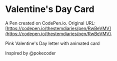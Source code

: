 # Valentine's Day Card

A Pen created on CodePen.io. Original URL: [https://codepen.io/thestemdiaries/pen/RwBeVMV](https://codepen.io/thestemdiaries/pen/RwBeVMV).

Pink Valentine's Day letter with animated card

Inspired by @pokecoder